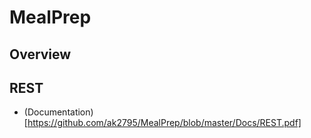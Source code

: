 # MealPrep

## Overview

## REST
* (Documentation)[https://github.com/ak2795/MealPrep/blob/master/Docs/REST.pdf]
